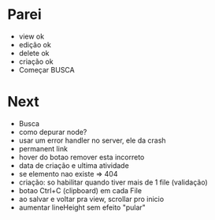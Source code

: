 # Parei
- view ok
- edição ok
- delete ok
- criação ok
- Começar BUSCA

# Next
- Busca
- como depurar node?
- usar um error handler no server, ele da crash
- permanent link
- hover do botao remover esta incorreto
- data de criação e ultima atividade
- se elemento nao existe => 404
- criação: so habilitar quando tiver mais de  1 file (validação)
- botao Ctrl+C (clipboard) em cada File
- ao salvar e voltar pra view, scrollar pro inicio
- aumentar lineHeight sem efeito "pular"